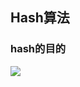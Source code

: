 


## Hash算法
### hash的目的

![](https://www.geeksforgeeks.org/wp-content/uploads/HashingDataStructure-min-768x384.png)

